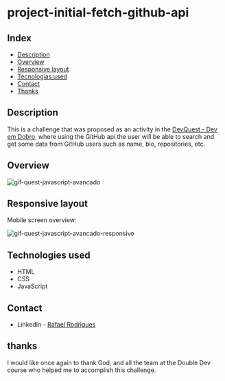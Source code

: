 # project-initial-fetch-github-api

## Index

- [Description](#description)
- [Overview](#overview)
- [Responsive layout](#responsive-layout)
- [Tecnologias used](#technologies-used)
- [Contact](#contact)
- [Thanks](#thanks)

## Description
This is a challenge that was proposed as an activity in the <a href="https://www.linkedin.com/school/devquest-dev-em-dobro/" target="_blank">DevQuest - Dev em Dobro</a>, where using the GitHub api the user will be able to search and get some data from GitHub users such as name, bio, repositories, etc.

## Overview

![gif-quest-javascript-avancado](https://user-images.githubusercontent.com/106329803/199482277-2d063593-929a-4f14-8cff-88f595ff0425.gif)

## Responsive layout
Mobile screen overview:

![gif-quest-javascript-avancado-responsivo](https://user-images.githubusercontent.com/106329803/199483012-f03c1cbb-4325-4bde-b1db-5720e9868968.gif)

## Technologies used

- HTML 
- CSS
- JavaScript

## Contact
- LinkedIn - [Rafael Rodrigues](https://github.com/rafael-rodrigues01)

## thanks
I would like once again to thank God, and all the team at the Double Dev course who helped me to accomplish this challenge.



